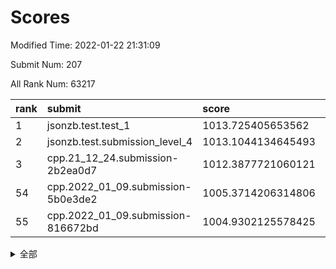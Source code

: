 # Scores

Modified Time: 2022-01-22 21:31:09

Submit Num: 207

All Rank Num: 63217

| rank |               submit               |       score        |       sigma        | pk_num |
| :--- | :--------------------------------- | :----------------- | :----------------- | :----- |
| 1    | jsonzb.test.test_1                 | 1013.725405653562  | 0.8118459311156181 | 1224   |
| 2    | jsonzb.test.submission_level_4     | 1013.1044134645493 | 0.8063075511924671 | 1221   |
| 3    | cpp.21_12_24.submission-2b2ea0d7   | 1012.3877721060121 | 0.7550180117096241 | 1224   |
| 54   | cpp.2022_01_09.submission-5b0e3de2 | 1005.3714206314806 | 0.736853253566914  | 1215   |
| 55   | cpp.2022_01_09.submission-816672bd | 1004.9302125578425 | 0.7200289628826909 | 1220   |


<details>
<summary>全部</summary>

| rank |                 submit                 |       score        |       sigma        | pk_num |
| :--- | :------------------------------------- | :----------------- | :----------------- | :----- |
| 1    | jsonzb.test.test_1                     | 1013.725405653562  | 0.8118459311156181 | 1224   |
| 2    | jsonzb.test.submission_level_4         | 1013.1044134645493 | 0.8063075511924671 | 1221   |
| 3    | cpp.21_12_24.submission-2b2ea0d7       | 1012.3877721060121 | 0.7550180117096241 | 1224   |
| 4    | gobigger.level_3.submission_level_3_24 | 1011.6323466037577 | 0.782504164346095  | 1223   |
| 5    | gobigger.level_3.submission_level_3_15 | 1011.5972645117923 | 0.8039750972154748 | 1222   |
| 6    | gobigger.level_3.submission_level_3_40 | 1011.5232869915858 | 0.8051394568706951 | 1225   |
| 7    | gobigger.level_3.submission_level_3_8  | 1011.520027589675  | 0.7679323639858903 | 1223   |
| 8    | gobigger.level_3.submission_level_3_35 | 1011.5062337369479 | 0.7738130797091994 | 1225   |
| 9    | gobigger.level_3.submission_level_3_46 | 1011.43979092457   | 0.7629605524824989 | 1221   |
| 10   | gobigger.level_3.submission_level_3_45 | 1011.2896420358759 | 0.7725344338051734 | 1217   |
| 11   | gobigger.level_3.submission_level_3_23 | 1010.7136253545377 | 0.7866836294603582 | 1219   |
| 12   | gobigger.level_3.submission_level_3_5  | 1010.6834691991011 | 0.7544963751644398 | 1221   |
| 13   | gobigger.level_3.submission_level_3_42 | 1010.5536439961759 | 0.7706722329255438 | 1223   |
| 14   | gobigger.level_3.submission_level_3_1  | 1010.4336775184851 | 0.7791226492861791 | 1218   |
| 15   | gobigger.level_3.submission_level_3_49 | 1010.3617939815391 | 0.7793096242707047 | 1224   |
| 16   | gobigger.level_3.submission_level_3_34 | 1010.2841547237251 | 0.767736279197356  | 1227   |
| 17   | gobigger.level_3.submission_level_3_12 | 1010.2305984545551 | 0.7468286406307502 | 1219   |
| 18   | gobigger.level_3.submission_level_3_10 | 1010.1900324897986 | 0.7675355088450826 | 1225   |
| 19   | gobigger.level_3.submission_level_3_20 | 1010.1060819273945 | 0.7609510095768092 | 1220   |
| 20   | gobigger.level_3.submission_level_3_39 | 1010.1008613602797 | 0.767116069272387  | 1220   |
| 21   | gobigger.level_3.submission_level_3_29 | 1010.0589978683496 | 0.7686935759125347 | 1215   |
| 22   | gobigger.level_3.submission_level_3_33 | 1009.9360841341595 | 0.7444835951603935 | 1219   |
| 23   | gobigger.level_3.submission_level_3_31 | 1009.9126834078075 | 0.7533117795198366 | 1217   |
| 24   | gobigger.level_3.submission_level_3_4  | 1009.9107647638552 | 0.7449246514213164 | 1226   |
| 25   | gobigger.level_3.submission_level_3_38 | 1009.8869884926551 | 0.7483510108825949 | 1222   |
| 26   | gobigger.level_3.submission_level_3_2  | 1009.8535266277828 | 0.7796373881159543 | 1221   |
| 27   | gobigger.level_3.submission_level_3_32 | 1009.8091121079927 | 0.7639179047641507 | 1216   |
| 28   | gobigger.level_3.submission_level_3_11 | 1009.804754786362  | 0.7536672325295112 | 1219   |
| 29   | gobigger.level_3.submission_level_3_37 | 1009.7484978850629 | 0.7499755623258628 | 1221   |
| 30   | gobigger.level_3.submission_level_3_18 | 1009.7240566664021 | 0.7563959014176588 | 1228   |
| 31   | gobigger.level_3.submission_level_3_17 | 1009.6816893788254 | 0.7302193228395625 | 1219   |
| 32   | gobigger.level_3.submission_level_3_9  | 1009.6375732042615 | 0.7623663391465197 | 1220   |
| 33   | gobigger.level_3.submission_level_3_3  | 1009.5326738769216 | 0.7359840729646806 | 1225   |
| 34   | gobigger.level_3.submission_level_3_26 | 1009.5300026411796 | 0.7485332597904591 | 1223   |
| 35   | gobigger.level_3.submission_level_3_43 | 1009.4776278693465 | 0.7638469176205014 | 1218   |
| 36   | gobigger.level_3.submission_level_3_6  | 1009.4694617208268 | 0.7640461658423023 | 1219   |
| 37   | gobigger.level_3.submission_level_3_14 | 1009.4021262423198 | 0.7560469649411894 | 1220   |
| 38   | gobigger.level_3.submission_level_3_22 | 1009.3164662477946 | 0.7333887628424678 | 1220   |
| 39   | gobigger.level_3.submission_level_3_0  | 1009.2763167849199 | 0.7530364901174205 | 1220   |
| 40   | gobigger.level_3.submission_level_3_21 | 1009.2632314440814 | 0.7459279852246358 | 1221   |
| 41   | gobigger.level_3.submission_level_3_25 | 1009.2524173094821 | 0.7608676463615998 | 1219   |
| 42   | gobigger.level_3.submission_level_3_36 | 1009.0829352568444 | 0.7518329339491627 | 1221   |
| 43   | gobigger.level_3.submission_level_3_13 | 1009.0340392593603 | 0.7697236309933038 | 1219   |
| 44   | gobigger.level_3.submission_level_3_16 | 1008.9236046977878 | 0.7380929010972458 | 1222   |
| 45   | gobigger.level_3.submission_level_3_44 | 1008.6707757453327 | 0.747730295628021  | 1217   |
| 46   | gobigger.level_3.submission_level_3_48 | 1008.5920167984625 | 0.7496126267343881 | 1219   |
| 47   | gobigger.level_3.submission_level_3_41 | 1008.5872498361996 | 0.7523833128592022 | 1227   |
| 48   | gobigger.level_3.submission_level_3_19 | 1008.5409061886642 | 0.7548464481106527 | 1224   |
| 49   | gobigger.level_3.submission_level_3_28 | 1008.4562775900354 | 0.7438456492623066 | 1224   |
| 50   | gobigger.level_3.submission_level_3_7  | 1008.1432537142492 | 0.7629748979474293 | 1224   |
| 51   | gobigger.level_3.submission_level_3_47 | 1008.1312045638498 | 0.745809030202949  | 1222   |
| 52   | gobigger.level_3.submission_level_3_30 | 1008.1144052017553 | 0.7399980901594446 | 1215   |
| 53   | gobigger.level_3.submission_level_3_27 | 1008.0019749264027 | 0.744620484133844  | 1219   |
| 54   | cpp.2022_01_09.submission-5b0e3de2     | 1005.3714206314806 | 0.736853253566914  | 1215   |
| 55   | cpp.2022_01_09.submission-816672bd     | 1004.9302125578425 | 0.7200289628826909 | 1220   |
| 56   | gobigger.level_1.submission_level_1_23 | 1004.9204890243556 | 0.7244199778381454 | 1222   |
| 57   | gobigger.level_1.submission_level_1_37 | 1004.4103799587408 | 0.7212538597311713 | 1220   |
| 58   | gobigger.level_1.submission_level_1_1  | 1004.3533273870054 | 0.721291949152144  | 1223   |
| 59   | gobigger.level_1.submission_level_1_12 | 1004.3297027178829 | 0.7215766135248712 | 1222   |
| 60   | gobigger.level_1.submission_level_1_7  | 1004.1864573187266 | 0.7137352604289164 | 1223   |
| 61   | gobigger.level_1.submission_level_1_8  | 1004.1803380206309 | 0.6977524040773769 | 1226   |
| 62   | gobigger.level_1.submission_level_1_24 | 1004.0715407241967 | 0.7223730093785443 | 1227   |
| 63   | gobigger.level_1.submission_level_1_32 | 1004.0604799843879 | 0.7151875284179201 | 1222   |
| 64   | gobigger.level_1.submission_level_1_17 | 1003.9402062347499 | 0.7171236890909511 | 1223   |
| 65   | gobigger.level_1.submission_level_1_22 | 1003.9363431906654 | 0.7198706863384332 | 1223   |
| 66   | gobigger.level_1.submission_level_1_39 | 1003.9296562682233 | 0.7130228453090047 | 1224   |
| 67   | gobigger.level_1.submission_level_1_3  | 1003.8167316250643 | 0.7226268612238435 | 1222   |
| 68   | gobigger.level_1.submission_level_1_19 | 1003.8064135512651 | 0.7210333037486824 | 1220   |
| 69   | gobigger.level_1.submission_level_1_27 | 1003.7912953408571 | 0.7165568558058099 | 1222   |
| 70   | gobigger.level_1.submission_level_1_43 | 1003.7169812969419 | 0.7192959642953365 | 1223   |
| 71   | gobigger.level_1.submission_level_1_15 | 1003.7023146230537 | 0.7078035282513238 | 1225   |
| 72   | gobigger.level_1.submission_level_1_25 | 1003.700393853316  | 0.713590211505207  | 1222   |
| 73   | gobigger.level_1.submission_level_1_48 | 1003.6975153498832 | 0.725351849047078  | 1223   |
| 74   | gobigger.level_1.submission_level_1_5  | 1003.6254485515872 | 0.7228829708597264 | 1221   |
| 75   | gobigger.level_1.submission_level_1_34 | 1003.5790727510176 | 0.7176958626865598 | 1223   |
| 76   | gobigger.level_1.submission_level_1_28 | 1003.5522292093987 | 0.713484607776634  | 1225   |
| 77   | gobigger.level_1.submission_level_1_14 | 1003.5331624132708 | 0.7216509971393117 | 1218   |
| 78   | gobigger.level_1.submission_level_1_20 | 1003.4856608523596 | 0.7086684752080851 | 1218   |
| 79   | gobigger.level_1.submission_level_1_49 | 1003.4764371249332 | 0.7062296497060305 | 1225   |
| 80   | gobigger.level_1.submission_level_1_26 | 1003.3657469740176 | 0.7208819819252469 | 1223   |
| 81   | gobigger.level_1.submission_level_1_9  | 1003.3511268128759 | 0.7226063820250176 | 1216   |
| 82   | gobigger.level_1.submission_level_1_21 | 1003.3404109725302 | 0.7147432429071512 | 1223   |
| 83   | gobigger.level_1.submission_level_1_35 | 1003.2429959559055 | 0.7143802902316325 | 1225   |
| 84   | gobigger.level_1.submission_level_1_4  | 1003.2295819647311 | 0.709675409444836  | 1219   |
| 85   | gobigger.level_1.submission_level_1_31 | 1003.1794130398366 | 0.7110716591078942 | 1226   |
| 86   | gobigger.level_1.submission_level_1_46 | 1003.1606583058388 | 0.7254855574107388 | 1226   |
| 87   | gobigger.level_1.submission_level_1_2  | 1003.0287415115075 | 0.7117256222114847 | 1222   |
| 88   | gobigger.level_1.submission_level_1_41 | 1003.0256686477436 | 0.7260006649925342 | 1219   |
| 89   | gobigger.level_1.submission_level_1_44 | 1003.0246820010912 | 0.716431298800637  | 1218   |
| 90   | gobigger.level_1.submission_level_1_18 | 1002.9063283090336 | 0.7093969535641184 | 1219   |
| 91   | gobigger.level_1.submission_level_1_38 | 1002.8954238910038 | 0.7035084926062424 | 1225   |
| 92   | gobigger.level_1.submission_level_1_6  | 1002.8677488216459 | 0.7067740581794452 | 1225   |
| 93   | gobigger.level_1.submission_level_1_45 | 1002.7891535007101 | 0.7082796618299643 | 1222   |
| 94   | gobigger.level_1.submission_level_1_33 | 1002.7699645134645 | 0.7202671763104    | 1218   |
| 95   | gobigger.level_1.submission_level_1_16 | 1002.7276235170168 | 0.7078757151135562 | 1221   |
| 96   | gobigger.level_1.submission_level_1_42 | 1002.6770757129585 | 0.7169031803970413 | 1220   |
| 97   | gobigger.level_1.submission_level_1_36 | 1002.5685418448841 | 0.7108348728299448 | 1222   |
| 98   | gobigger.level_1.submission_level_1_47 | 1002.4529881466646 | 0.711738011872009  | 1223   |
| 99   | gobigger.level_1.submission_level_1_0  | 1002.3958051568841 | 0.6984215169208925 | 1219   |
| 100  | gobigger.level_1.submission_level_1_11 | 1002.363014265854  | 0.7073024368746406 | 1225   |
| 101  | gobigger.level_1.submission_level_1_30 | 1002.345049040072  | 0.7046889159654717 | 1223   |
| 102  | gobigger.level_1.submission_level_1_40 | 1002.3024179381521 | 0.7175112589518899 | 1217   |
| 103  | gobigger.level_1.submission_level_1_29 | 1002.2936114080613 | 0.7234743598302203 | 1221   |
| 104  | gobigger.level_1.submission_level_1_13 | 1002.2666019120875 | 0.712453461718981  | 1218   |
| 105  | gobigger.level_1.submission_level_1_10 | 1001.9741908354679 | 0.7139640652373728 | 1224   |
| 106  | gobigger.random.submission_random_4    | 997.7909271028202  | 0.7166336715297797 | 1219   |
| 107  | gobigger.random.submission_random_16   | 997.3048768767208  | 0.71184208243425   | 1224   |
| 108  | gobigger.random.submission_random_37   | 996.9297003982631  | 0.7060326027283876 | 1226   |
| 109  | gobigger.random.submission_random_5    | 996.8033518319422  | 0.7075585023717615 | 1222   |
| 110  | gobigger.random.submission_random_35   | 996.6860010108151  | 0.7167751058600378 | 1226   |
| 111  | gobigger.random.submission_random_13   | 996.6728114108698  | 0.7239111547324469 | 1229   |
| 112  | gobigger.random.submission_random_18   | 996.5434903546089  | 0.7125199362805664 | 1219   |
| 113  | gobigger.random.submission_random_31   | 996.5242125314787  | 0.7066986844890389 | 1224   |
| 114  | gobigger.random.submission_random_25   | 996.4600127883361  | 0.7081497560962067 | 1223   |
| 115  | gobigger.random.submission_random_17   | 996.4468345680534  | 0.7250649117868551 | 1222   |
| 116  | gobigger.random.submission_random_14   | 996.4170360378309  | 0.7149782223710404 | 1224   |
| 117  | gobigger.random.submission_random_2    | 996.2688278212319  | 0.7033486032742182 | 1225   |
| 118  | gobigger.random.submission_random_12   | 996.2400445908934  | 0.7081204712644836 | 1220   |
| 119  | gobigger.random.submission_random_36   | 996.1020516502264  | 0.7126140042800179 | 1223   |
| 120  | gobigger.random.submission_random_41   | 996.0828520082772  | 0.7038057175202393 | 1224   |
| 121  | gobigger.random.submission_random_39   | 996.0819919120706  | 0.7021613216370534 | 1223   |
| 122  | gobigger.random.submission_random_8    | 996.0533772761112  | 0.716150550083089  | 1220   |
| 123  | gobigger.random.submission_random_48   | 996.0531384788524  | 0.7091235285019831 | 1218   |
| 124  | gobigger.random.submission_random_29   | 996.0510947515207  | 0.7163861012556848 | 1221   |
| 125  | gobigger.random.submission_random_42   | 996.0231797809673  | 0.7129038512812849 | 1221   |
| 126  | gobigger.random.submission_random_7    | 996.003719193297   | 0.7054185772615361 | 1223   |
| 127  | gobigger.random.submission_random_26   | 996.0037036272265  | 0.7098226662903743 | 1222   |
| 128  | gobigger.random.submission_random_1    | 995.9421608484901  | 0.7205445162804202 | 1219   |
| 129  | gobigger.random.submission_random_30   | 995.921638043842   | 0.7121465506803684 | 1215   |
| 130  | gobigger.random.submission_random_22   | 995.9119265188398  | 0.6921788861328986 | 1216   |
| 131  | gobigger.random.submission_random_15   | 995.8926941665886  | 0.7275797375085543 | 1221   |
| 132  | gobigger.random.submission_random_40   | 995.8436330039873  | 0.7134090859781589 | 1219   |
| 133  | gobigger.random.submission_random_32   | 995.8033534714011  | 0.7128487929670514 | 1219   |
| 134  | gobigger.random.submission_random_44   | 995.7507465080373  | 0.7057453373266652 | 1220   |
| 135  | gobigger.random.submission_random_45   | 995.7231810721202  | 0.7142709743252749 | 1217   |
| 136  | gobigger.random.submission_random_6    | 995.6841874213821  | 0.7113407813061963 | 1221   |
| 137  | gobigger.random.submission_random_24   | 995.6711078162717  | 0.7307124086336633 | 1226   |
| 138  | gobigger.random.submission_random_34   | 995.5753312451664  | 0.7117069845329206 | 1225   |
| 139  | gobigger.random.submission_random_33   | 995.5709331105687  | 0.7074567891900196 | 1216   |
| 140  | gobigger.random.submission_random_20   | 995.5537373085672  | 0.7040510430657015 | 1217   |
| 141  | gobigger.random.submission_random_47   | 995.5308270230453  | 0.709747780712605  | 1221   |
| 142  | gobigger.random.submission_random_27   | 995.5080208727392  | 0.7065942259110852 | 1218   |
| 143  | gobigger.random.submission_random_21   | 995.5054226936675  | 0.707930234612194  | 1226   |
| 144  | gobigger.random.submission_random_3    | 995.4596499220279  | 0.7173373262952604 | 1217   |
| 145  | gobigger.random.submission_random_19   | 995.4439248157511  | 0.7143239346370676 | 1225   |
| 146  | gobigger.random.submission_random_38   | 995.3814621320013  | 0.7133184265246443 | 1225   |
| 147  | gobigger.random.submission_random_10   | 995.3753175608337  | 0.7188393098770114 | 1224   |
| 148  | gobigger.random.submission_random_28   | 995.2393599753719  | 0.7046800914362782 | 1227   |
| 149  | gobigger.random.submission_random_0    | 995.2107273199498  | 0.7174698233289202 | 1222   |
| 150  | gobigger.random.submission_random_43   | 995.1118355748117  | 0.7135853850880849 | 1222   |
| 151  | gobigger.random.submission_random_23   | 995.094968433038   | 0.7310640726549574 | 1220   |
| 152  | gobigger.random.submission_random_46   | 994.9720382058536  | 0.7018529509108629 | 1217   |
| 153  | gobigger.random.submission_random_49   | 994.6969746425292  | 0.7098087688889151 | 1224   |
| 154  | gobigger.random.submission_random_11   | 994.5670239976448  | 0.7191390983932675 | 1222   |
| 155  | gobigger.random.submission_random_9    | 994.1233220155411  | 0.7222316629692597 | 1220   |
| 156  | gobigger.level_2.submission_level_2_25 | 993.7663845696406  | 0.7227736819099825 | 1218   |
| 157  | gobigger.level_2.submission_level_2_42 | 993.337546657835   | 0.741894994428476  | 1222   |
| 158  | gobigger.level_2.submission_level_2_6  | 993.3343848779662  | 0.7259725783649581 | 1221   |
| 159  | gobigger.level_2.submission_level_2_20 | 993.1507350872049  | 0.726039471853935  | 1222   |
| 160  | gobigger.level_2.submission_level_2_44 | 993.0698265465661  | 0.7499924986903722 | 1226   |
| 161  | gobigger.level_2.submission_level_2_45 | 992.9886549364104  | 0.7431203241752125 | 1223   |
| 162  | gobigger.level_2.submission_level_2_32 | 992.8725781644182  | 0.7237102396630996 | 1228   |
| 163  | gobigger.level_2.submission_level_2_40 | 992.815640729631   | 0.7504977820168062 | 1217   |
| 164  | gobigger.level_2.submission_level_2_49 | 992.8022629930383  | 0.7389533004010909 | 1223   |
| 165  | gobigger.level_2.submission_level_2_7  | 992.7832646423318  | 0.725517315827031  | 1221   |
| 166  | gobigger.level_2.submission_level_2_26 | 992.7288394248047  | 0.7472922941633641 | 1226   |
| 167  | gobigger.level_2.submission_level_2_24 | 992.6748888144275  | 0.74012052617546   | 1226   |
| 168  | gobigger.level_2.submission_level_2_43 | 992.5838994191263  | 0.7431401912285859 | 1223   |
| 169  | gobigger.level_2.submission_level_2_46 | 992.5416656289245  | 0.732008446865522  | 1220   |
| 170  | gobigger.level_2.submission_level_2_29 | 992.482190123163   | 0.7502625744331446 | 1224   |
| 171  | gobigger.level_2.submission_level_2_14 | 992.4780935180805  | 0.7303021267163677 | 1224   |
| 172  | gobigger.level_2.submission_level_2_18 | 992.3535015202466  | 0.7430926039313706 | 1223   |
| 173  | gobigger.level_2.submission_level_2_10 | 992.3411501679233  | 0.7214989512640565 | 1219   |
| 174  | gobigger.level_2.submission_level_2_2  | 992.3010575812793  | 0.7610763780986576 | 1220   |
| 175  | gobigger.level_2.submission_level_2_48 | 992.27327798666    | 0.7347224136378531 | 1219   |
| 176  | gobigger.level_2.submission_level_2_3  | 992.2651541951565  | 0.7430800787252243 | 1225   |
| 177  | gobigger.level_2.submission_level_2_39 | 992.2492424257442  | 0.7574243372995801 | 1219   |
| 178  | gobigger.level_2.submission_level_2_0  | 992.117965893718   | 0.7511301239307263 | 1222   |
| 179  | gobigger.level_2.submission_level_2_9  | 992.0975320561896  | 0.7434258346028227 | 1221   |
| 180  | gobigger.level_2.submission_level_2_30 | 992.0594224274156  | 0.727233552570714  | 1223   |
| 181  | gobigger.level_2.submission_level_2_17 | 992.0518881088277  | 0.7473021122158069 | 1222   |
| 182  | gobigger.level_2.submission_level_2_35 | 992.0042861530627  | 0.7437499788520361 | 1221   |
| 183  | gobigger.level_2.submission_level_2_37 | 991.9713490450539  | 0.7500733600342567 | 1218   |
| 184  | gobigger.level_2.submission_level_2_4  | 991.8632970372939  | 0.7512316968830609 | 1224   |
| 185  | gobigger.level_2.submission_level_2_5  | 991.8590940378532  | 0.7249099714334355 | 1224   |
| 186  | gobigger.level_2.submission_level_2_12 | 991.815780777582   | 0.7458780341192834 | 1224   |
| 187  | gobigger.level_2.submission_level_2_22 | 991.7782038128526  | 0.7558579718956735 | 1225   |
| 188  | gobigger.level_2.submission_level_2_41 | 991.6135311131952  | 0.7338610833411644 | 1223   |
| 189  | gobigger.level_2.submission_level_2_27 | 991.611745983258   | 0.752977175585239  | 1223   |
| 190  | gobigger.level_2.submission_level_2_31 | 991.5446051646213  | 0.768473310112759  | 1227   |
| 191  | gobigger.level_2.submission_level_2_23 | 991.537729773111   | 0.7489913169937947 | 1215   |
| 192  | gobigger.level_2.submission_level_2_36 | 991.5225435224121  | 0.7457233326780375 | 1219   |
| 193  | gobigger.level_2.submission_level_2_21 | 991.5112142788968  | 0.7489876163013099 | 1221   |
| 194  | gobigger.level_2.submission_level_2_13 | 991.3968708068769  | 0.7521376541545515 | 1227   |
| 195  | gobigger.level_2.submission_level_2_33 | 991.3674271925503  | 0.7589233610795312 | 1225   |
| 196  | gobigger.level_2.submission_level_2_11 | 991.3500039584667  | 0.7411298024269399 | 1221   |
| 197  | gobigger.level_2.submission_level_2_34 | 991.3368039681403  | 0.7415312809777515 | 1219   |
| 198  | gobigger.level_2.submission_level_2_47 | 991.2416984567072  | 0.7453316597075943 | 1222   |
| 199  | gobigger.level_2.submission_level_2_19 | 991.119836399946   | 0.7581380251345312 | 1223   |
| 200  | gobigger.level_2.submission_level_2_16 | 991.075551943315   | 0.7547447910070335 | 1223   |
| 201  | gobigger.level_2.submission_level_2_38 | 991.0584330440242  | 0.7481485148392126 | 1221   |
| 202  | gobigger.level_2.submission_level_2_15 | 990.6829680856541  | 0.7764294568281093 | 1215   |
| 203  | gobigger.level_2.submission_level_2_1  | 990.3877334671773  | 0.7882602444453397 | 1218   |
| 204  | gobigger.level_2.submission_level_2_28 | 990.3813320286956  | 0.7601716270293711 | 1219   |
| 205  | gobigger.level_2.submission_level_2_8  | 989.9068401708632  | 0.7766721890470144 | 1220   |
| 206  | gobigger.none.submission_none_0        | 976.475013179141   | 1.3069302034010848 | 1221   |
| 207  | gobigger.none.submission_none_1        | 976.3422795388589  | 1.3697359246262268 | 1219   |

</details>